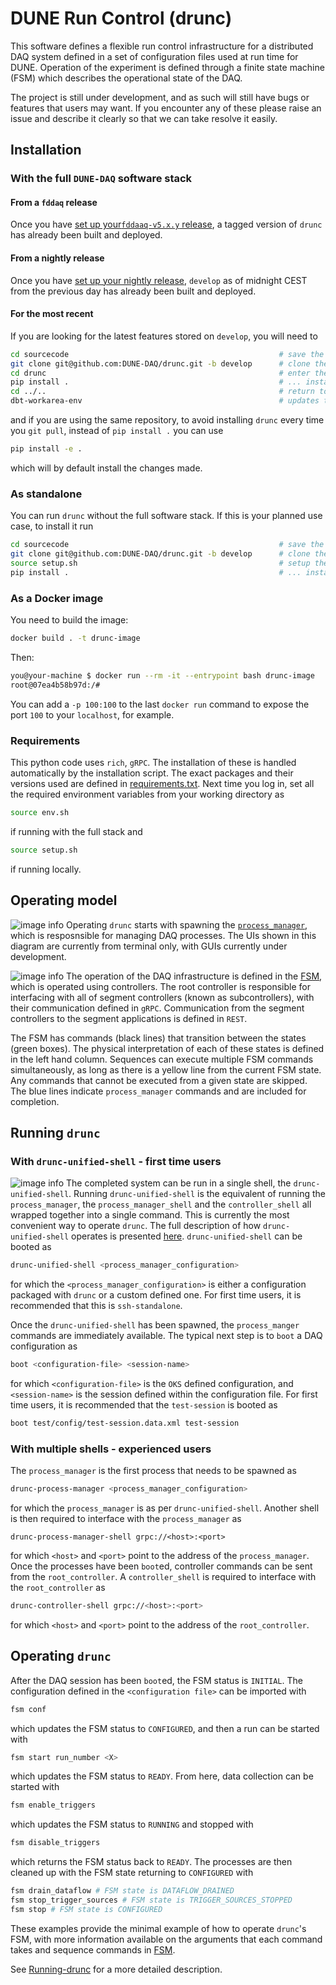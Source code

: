 # DUNE Run Control (drunc)

This software defines a flexible run control infrastructure for a distributed DAQ system defined in a set of configuration files used at run time for DUNE. Operation of the experiment is defined through a finite state machine (FSM) which describes the operational state of the DAQ. 

The project is still under development, and as such will still have bugs or features that users may want. If you encounter any of these please raise an issue and describe it clearly so that we can take resolve it easily.

## Installation
### With the full `DUNE-DAQ` software stack
#### From a `fddaq` release
Once you have [set up your`fddaaq-v5.x.y` release](https://github.com/DUNE-DAQ/daqconf/wiki/Setting-up-a-dunedaq-v5.1.0-Development-Area), a tagged version of `drunc` has already been built and deployed. 
#### From a nightly release
Once you have [set up your nightly release](https://github.com/DUNE-DAQ/daq-buildtools?tab=readme-ov-file#creating-a-work-area), `develop` as of midnight CEST from the previous day has already been built and deployed.
#### For the most recent
If you are looking for the latest features stored on `develop`, you will need to
```bash
cd sourcecode                                               # save the repository in the sourcecode subdir
git clone git@github.com:DUNE-DAQ/drunc.git -b develop      # clone the latest verified working version of the code
cd drunc                                                    # enter the drunc repo
pip install .                                               # ... install this package if you are planning to modify you can use `pip install -e .`
cd ../..                                                    # return to root of the work dir
dbt-workarea-env                                            # updates the path env vars
```
and if you are using the same repository, to avoid installing `drunc` every time you `git pull`, instead of `pip install .` you can use 
```bash
pip install -e .
```
which will by default install the changes made.

### As standalone
You can run `drunc` without the full software stack. If this is your planned use case, to install it run
```bash
cd sourcecode                                               # save the repository in the sourcecode subdir
git clone git@github.com:DUNE-DAQ/drunc.git -b develop      # clone the latest verified working version of the code
source setup.sh                                             # setup the env variable DRUNC_DATA
pip install .                                               # ... install this package if you are planning to modify you can use `pip install -e .`
```
### As a Docker image
You need to build the image:
```bash
docker build . -t drunc-image
```
Then:
```bash
you@your-machine $ docker run --rm -it --entrypoint bash drunc-image
root@07ea4b58b97d:/#
```
You can add a `-p 100:100` to the last `docker run` command to expose the port `100` to your `localhost`, for example.

### Requirements
This python code uses `rich`, `gRPC`. The installation of these is handled automatically by the installation script. The exact packages and their versions used are defined in [requirements.txt](https://github.com/DUNE-DAQ/drunc/blob/develop/requirements.txt). 
Next time you log in, set all the required environment variables from your working directory as
```bash
source env.sh
```
if running with the full stack and 
```bash
source setup.sh
```
if running locally.

## Operating model
![image info](schematic.png)
Operating `drunc` starts with spawning the [`process_manager`](https://github.com/DUNE-DAQ/drunc/wiki/Process-manager), which is resposnsible for managing DAQ processes. The UIs shown in this diagram are currently from terminal only, with GUIs currently under development.

![image info](FSM.png)
The operation of the DAQ infrastructure is defined in the [FSM](https://github.com/DUNE-DAQ/drunc/wiki/FSM), which is operated using controllers. The root controller is responsible for interfacing with all of segment controllers (known as subcontrollers), with their communication defined in `gRPC`. Communication from the segment controllers to the segment applications is defined in `REST`. 

The FSM has commands (black lines) that transition between the states (green boxes). The physical interpretation of each of these states is defined in the left hand column. Sequences can execute multiple FSM commands simultaneously, as long as there is a yellow line from the current FSM state. Any commands that cannot be executed from a given state are skipped. The blue lines indicate `process_manager` commands and are included for completion.

## Running `drunc`
### With `drunc-unified-shell` - first time users
![image info](UnifiedShell.png)
The completed system can be run in a single shell, the `drunc-unified-shell`. Running `drunc-unified-shell` is the equivalent of running the `process_manager`, the `process_manager_shell` and the `controller_shell` all wrapped together into a single command. This is currently the most convenient way to operate `drunc`. The full description of how `drunc-unified-shell` operates is presented [here](https://github.com/DUNE-DAQ/drunc/wiki/Unified-shell). `drunc-unified-shell` can be booted as
```bash
drunc-unified-shell <process_manager_configuration>
```
for which the `<process_manager_configuration>` is either a configuration packaged with `drunc` or a custom defined one. For first time users, it is recommended that this is `ssh-standalone`. 

Once the `drunc-unified-shell` has been spawned, the `process_manger` commands are immediately available. The typical next step is to `boot` a DAQ configuration as 
```bash
boot <configuration-file> <session-name>
```
for which `<configuration-file>` is the `OKS` defined configuration, and `<session-name>` is the session defined within the configuration file. For first time users, it is recommended that the `test-session` is booted as 
```bash
boot test/config/test-session.data.xml test-session
```
### With multiple shells - experienced users
The `process_manager` is the first process that needs to be spawned as 
```bash
drunc-process-manager <process_manager_configuration>
```
for which the `process_manager` is as per `drunc-unified-shell`. Another shell is then required to interface with the `process_manager` as
```
drunc-process-manager-shell grpc://<host>:<port>
```
for which `<host>` and `<port>` point to the address of the `process_manager`. Once the processes have been `boot`ed, controller commands can be sent from the `root_controller`. A `controller_shell` is required to interface with the `root_controller` as
```bash
drunc-controller-shell grpc://<host>:<port>
```
for which `<host>` and `<port>` point to the address of the `root_controller`. 

## Operating `drunc`
After the DAQ session has been `boot`ed, the FSM status is `INITIAL`. The configuration defined in the `<configuration file>` can be imported with 
```bash
fsm conf
```
which updates the FSM status to `CONFIGURED`, and then a run can be started with 
```bash
fsm start run_number <X>
```
which updates the FSM status to `READY`. From here, data collection can be started with
```bash
fsm enable_triggers
```
which updates the FSM status to `RUNNING` and stopped with 
```bash
fsm disable_triggers
```
which returns the FSM status back to `READY`. The processes are then cleaned up with the FSM state returning to `CONFIGURED` with 
```bash
fsm drain_dataflow # FSM state is DATAFLOW_DRAINED
fsm stop_trigger_sources # FSM state is TRIGGER_SOURCES_STOPPED
fsm stop # FSM state is CONFIGURED
```
These examples provide the minimal example of how to operate `drunc`'s FSM, with more information available on the arguments that each command takes and sequence commands in [FSM](https://github.com/DUNE-DAQ/drunc/wiki/FSM). 


See [Running-drunc](https://github.com/DUNE-DAQ/drunc/wiki/Running-drunc) for a more detailed description.
